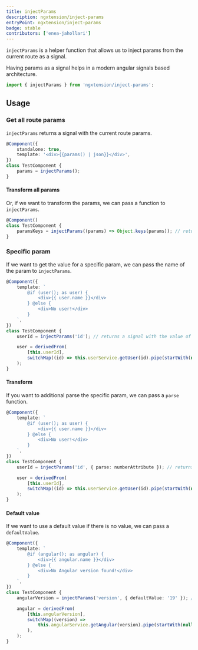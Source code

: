 ```yaml
---
title: injectParams
description: ngxtension/inject-params
entryPoint: ngxtension/inject-params
badge: stable
contributors: ['enea-jahollari']
---
```


`injectParams` is a helper function that allows us to inject params from the current route as a signal.

Having params as a signal helps in a modern angular signals based architecture.

```ts
import { injectParams } from 'ngxtension/inject-params';
```

## Usage

### Get all route params

`injectParams` returns a signal with the current route params.

```ts
@Component({
	standalone: true,
	template: '<div>{{params() | json}}</div>',
})
class TestComponent {
	params = injectParams();
}
```

#### Transform all params

Or, if we want to transform the params, we can pass a function to `injectParams`.

```ts
@Component()
class TestComponent {
	paramsKeys = injectParams((params) => Object.keys(params)); // returns a signal with the keys of the params
}
```

### Specific param

If we want to get the value for a specific param, we can pass the name of the param to `injectParams`.

```ts
@Component({
	template: `
		@if (user(); as user) {
			<div>{{ user.name }}</div>
		} @else {
			<div>No user!</div>
		}
	`,
})
class TestComponent {
	userId = injectParams('id'); // returns a signal with the value of the id param

	user = derivedFrom(
		[this.userId],
		switchMap((id) => this.userService.getUser(id).pipe(startWith(null))),
	);
}
```

#### Transform

If you want to additional parse the specific param, we can pass a `parse` function.

```ts
@Component({
	template: `
		@if (user(); as user) {
			<div>{{ user.name }}</div>
		} @else {
			<div>No user!</div>
		}
	`,
})
class TestComponent {
	userId = injectParams('id', { parse: numberAttribute }); // returns a signal with the value of the id param parsed to a number

	user = derivedFrom(
		[this.userId],
		switchMap((id) => this.userService.getUser(id).pipe(startWith(null))),
	);
}
```

#### Default value

If we want to use a default value if there is no value, we can pass a `defaultValue`.

```ts
@Component({
	template: `
		@if (angular(); as angular) {
			<div>{{ angular.name }}</div>
		} @else {
			<div>No Angular version found!</div>
		}
	`,
})
class TestComponent {
	angularVersion = injectParams('version', { defaultValue: '19' }); // returns a signal with the value of the id param parsed to a number

	angular = derivedFrom(
		[this.angularVersion],
		switchMap((version) =>
			this.angularService.getAngular(version).pipe(startWith(null)),
		),
	);
}
```
